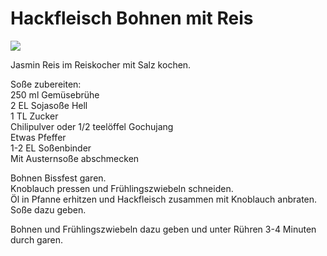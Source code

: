 # Hackfleisch Bohnen mit Reis

![](https://radiatortwo.github.io/rezepte/pics/hack_bohnen.jpg)

Jasmin Reis im Reiskocher mit Salz kochen.

Soße zubereiten:\
250 ml Gemüsebrühe\
2 EL Sojasoße Hell\
1 TL Zucker\
Chilipulver oder 1/2 teelöffel Gochujang\
Etwas Pfeffer\
1-2 EL Soßenbinder\
Mit Austernsoße abschmecken

Bohnen Bissfest garen.\
Knoblauch pressen und Frühlingszwiebeln schneiden.\
Öl in Pfanne erhitzen und Hackfleisch zusammen mit Knoblauch anbraten.\
Soße dazu geben.

Bohnen und Frühlingszwiebeln dazu geben und unter Rühren 3-4 Minuten durch garen.
